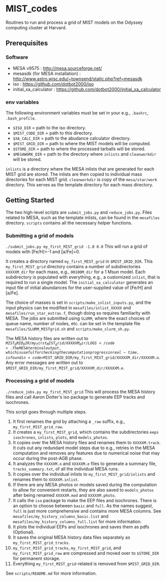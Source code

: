 # MIST_codes
Routines to run and process a grid of MIST models on the Odyssey computing cluster at Harvard.

## Prerequisites
### Software
* MESA v9575 : http://mesa.sourceforge.net/
* mesasdk (for MESA installation) : http://www.astro.wisc.edu/~townsend/static.php?ref=mesasdk
* iso : https://github.com/dotbot2000/iso
* initial_xa_calculator : https://github.com/dotbot2000/initial_xa_calculator

### env variables
The following environment variables must be set in your e.g., <code>.bashrc</code>, <code>.bash_profile</code>.

* <code>$ISO_DIR</code> = path to the iso directory.
* <code>$MIST_CODE_DIR</code> = path to this directory.
* <code>$XA_CALC_DIR</code> = path to the abudance calculator directory.
* <code>$MIST_GRID_DIR</code> = path to where the MIST models will be computed.
* <code>$STORE_DIR</code> = path to where the processed tarballs will be stored.
* <code>$MESAWORK_DIR</code> = path to the directory where <code>inlists</code> and <code>cleanworkdir</code> will be stored.

<code>inlists</code> is a directory where the MESA inlists that are generated for each MIST grid are stored. The inlists are then copied to individual mass directories for each MIST grid.
<code>cleanworkdir</code> is copy of the <code>mesa/star/work</code> directory. This serves as the template directory for each mass directory.
	
## Getting Started
The two high-level scripts are <code>submit_jobs.py</code> and <code>reduce_jobs.py</code>. Files related to MESA, such as the template inlists, can be found in the <code>mesafiles</code> directory. <code>scripts</code> contains all the necessary helper functions.

### Submitting a grid of models
<code>./submit_jobs.py my_first_MIST_grid -1.0 0.0</code>
This will run a grid of models with [Fe/H]=-1 and [a/Fe]=0.

It creates a directory named <code>my_first_MIST_grid</code> in <code>$MIST_GRID_DIR</code>. This <code>my_first_MIST_grid</code> directory contains a number of subdirectories <code>XXXXXM_dir</code> for each mass, e.g., <code>00100M_dir</code> for a 1 Msun model. Each subdirectory is populated with everything, e.g., a customized <code>inlist</code>, that is required to run a single model. The <code>initial_xa_calculator</code> generates an input file of initial abundances for the user-supplied value of [Fe/H] and [a/Fe].

The choice of masses is set in <code>scripts/make_inlist_inputs.py</code>, and the input physics can be modified in <code>mesafiles/inlist_XXXXX</code> and <code>mesafiles/run_star_extras.f</code>, though doing so requires familiarity with MESA. The jobs are submitted using <code>SLURM</code>, where the exact choices of queue name, number of nodes, etc. can be set in the template file <code>mesafiles/SLURM_MISTgrid.sh</code> and <code>scripts/make_slurm_sh.py</code>.

The MESA history files are written out to <code>$MIST_GRID_DIR/my_first_MIST_grid/XXXXXM_dir/LOGS</code>. The MESA terminal output, which is useful for checking the computation progress in real-time, is found in <code>$MIST_GRID_DIR/my_first_MIST_grid/XXXXXM_dir/XXXXXM.o</code>. Any error messages are written out to <code>$MIST_GRID_DIR/my_first_MIST_grid/XXXXXM_dir/XXXXXM.e</code>.

### Processing a grid of models
<code>./reduce_jobs.py my_first_MIST_grid</code>
This will process the MESA history files and call Aaron Dotter's iso package to generate EEP tracks and isochrones.

This script goes through multiple steps.

1. It first renames the grid by attaching a <code>_raw</code> suffix, e.g., <code> my_first_MIST_grid_raw</code>. 
2. It creates a <code>my_first_MIST_grid</code>, which contains the subdirectories <code>eeps</code> <code>isochrones</code>, <code>inlists</code>, <code>plots</code>, and <code>models_photos</code>.
3. It copies over the MESA history files and renames them to <code>XXXXXM.track</code>. It cuts out any redundant model steps due to e.g., retries in the MESA computation and removes any features due to numerical noise that may occur during the post-AGB phase.
4. It analyzes the <code>XXXXXM.o</code> and <code>XXXXXM.e</code> files to generate a summary file, <code>tracks_summary.txt</code>, of all the individual MESA runs.
5. It copies over the individual inlists to <code>my_first_MIST_grid/inlists</code> and renames them to <code>XXXXXM.inlist</code>.
6. If there are any MESA photos or models saved during the computation to allow for convenient restarts, they are also saved to <code>models_photos</code> after being renamed <code>XXXXXM.mod</code> and <code>XXXXXM.photo</code>.
7. It calls the <code>iso</code> package to make the EEP files and isochrones. There is an option to choose between <code>basic</code> and <code>full</code>. As the names suggest, <code>full</code> is just more comprehensive and contains more MESA columns. See <code>mesafiles/my_history_columns_basic.list</code> and <code>mesafiles/my_history_columns_full.list</code> for more information.
8. It plots the individual EEPs and isochrones and saves them as pdfs (Optional).
9. It saves the original MESA history data files separately as <code>my_first_MIST_grid_tracks</code>. 
10. <code>my_first_MIST_grid_tracks</code>, <code>my_first_MIST_grid</code>, and  <code>my_first_MIST_grid_raw</code> are compressed and moved over to <code>$STORE_DIR</code> for permanent storage.
11. Everything <code>my_first_MIST_grid</code>-related is removed from <code>$MIST_GRID_DIR</code>.

See <code>scripts/README.md</code> for more information.
